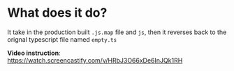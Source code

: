 # What does it do?

It take in the production built `.js.map` file and `js`, then it reverses back to the orignal typescript file named `empty.ts`

**Video instruction**: https://watch.screencastify.com/v/HRbJ3O66xDe6InJQk1RH
